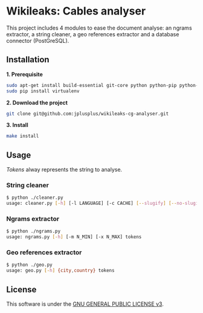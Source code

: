 # Wikileaks: Cables analyser
This project includes 4 modules to ease the document analyse: an ngrams extractor, a string cleaner, a geo references extractor and a database connector (PostGreSQL).

## Installation

**1. Prerequisite**
```bash
sudo apt-get install build-essential git-core python python-pip python-dev
sudo pip install virtualenv
```

**2.  Download the project**
```bash
git clone git@github.com:jplusplus/wikileaks-cg-analyser.git
```

**3. Install**
```bash
make install
```
## Usage
*Tokens* alway represents the string to analyse.

### String cleaner
```bash
$ python ./cleaner.py
usage: cleaner.py [-h] [-l LANGUAGE] [-c CACHE] [--slugify] [--no-slugify] tokens```
```

### Ngrams extractor
```bash
$ python ./ngrams.py
usage: ngrams.py [-h] [-m N_MIN] [-x N_MAX] tokens
```

### Geo references extractor
```bash
$ python ./geo.py
usage: geo.py [-h] {city,country} tokens
```


## License

This software is under the [GNU GENERAL PUBLIC LICENSE v3](./LICENSE).